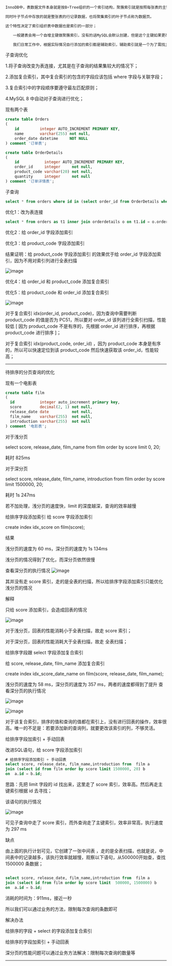 ```sql
InnoDB中，表数据文件本身就是按B+Tree组织的一个索引结构，聚簇索引就是按照每张表的主键构造一颗B+树，

同时叶子节点中存放的就是整张表的行记录数据，也将聚集索引的叶子节点称为数据页。

这个特性决定了索引组织表中数据也是索引的一部分；

　　一般建表会用一个自增主键做聚簇索引，没有的话MySQL会默认创建，但是这个主键如果更改代价较高，故建表时要考虑自增ID不能频繁update这点。

　　我们日常工作中，根据实际情况自行添加的索引都是辅助索引，辅助索引就是一个为了需找主键索引的二级索引，现在找到主键索引再通过主键索引找数据；
```
子查询优化

1.将子查询改变为表连接，尤其是在子查询的结果集较大的情况下；

2.添加复合索引，其中复合索引的包含的字段应该包括 where 字段与关联字段；

3.复合索引中的字段顺序要遵守最左匹配原则；

4.MySQL 8 中自动对子查询进行优化；

现有两个表

```sql
create table Orders
(
    id         integer AUTO_INCREMENT PRIMARY KEY,
    name       varchar(255) not null,
    order_date datetime     NOT NULL
) comment '订单表';

create table OrderDetails
(
    id           integer AUTO_INCREMENT PRIMARY KEY,
    order_id     integer     not null,
    product_code varchar(20) not null,
    quantity     integer     not null
) comment '订单详情表';
```

子查询

```sql
select * from orders where id in (select order_id from OrderDetails where product_code = 'PC50');

```

优化1：改为表连接

```sql
select * from orders as t1 inner join orderdetails o on t1.id = o.order_id where product_code='PC50';
```

优化2：给 order_id 字段添加索引

优化3：给 product_code 字段添加索引

结果证明：给 product_code 字段添加索引 的效果优于给 order_id 字段添加索引，因为不用对索引列进行全表扫描

![image](https://user-images.githubusercontent.com/15883558/234503771-2ac3ca38-352b-4693-9f29-ef9d12622fe0.png)


优化4：给 order_id 和 product_code 添加复合索引

优化5：给 product_code 和 order_id 添加复合索引

![image](https://user-images.githubusercontent.com/15883558/234503868-996a67e4-d6f6-40b6-8acd-b6d3e07629c7.png)


对于复合索引 idx(order_id, product_code)，因为查询中需要判断 product_code 的值是否为 PC51，所以要对 order_id 该列进行全索引扫描，性能较低 
[ 因为 product_code 不是有序的，先根据 order_id 进行排序，再根据 product_code 进行排序 ]；

对于复合索引 idx(product_code, order_id) ，因为 product_code 本身是有序的，所以可以快速定位到该 product_code 然后快速获取该 order_id，性能较高；

 
 <hr>
  
  待排序的分页查询的优化
  
  现有一个电影表
    
  ```sql
  create table film
(
    id           integer auto_increment primary key,
    score        decimal(2, 1) not null,
    release_date date          not null,
    film_name    varchar(255)  not null,
    introduction varchar(255)  not null
) comment '电影表';  
 ```
    
 对于浅分页
    
 select score, release_date, film_name from film order by score limit 0, 20;

耗时 825ms
    
对于深分页
    
select score, release_date, film_name, introduction from film order by score limit 1500000, 20;

耗时 1s 247ms
    
若不加处理，浅分页的速度快，limit 的深度越深，查询的效率越慢

给排序字段添加索引
给 score 字段添加索引

create index idx_score on film(score);
    
结果

浅分页的速度为 60 ms，深分页的速度为 1s 134ms

浅分页的情况得到了优化，而深分页依然很慢

查看深分页的执行情况
![image](https://user-images.githubusercontent.com/15883558/234504977-26dcc2e4-b7d3-43ac-83f7-d3405afdbd36.png)

其并没有走 score 索引，走的是全表的扫描，所以给排序字段添加索引只能优化浅分页的情况
   
解释

只给 score 添加索引，会造成回表的情况

![image](https://user-images.githubusercontent.com/15883558/234505255-6e55956c-6727-4114-b281-a6f4ad15e2c0.png)

    
对于浅分页，回表的性能消耗小于全表扫描，故走 score 索引；

对于深分页，回表的性能消耗大于全表扫描，故走 全表扫描；
    
给排序字段跟 select 字段添加复合索引 
    
给 score, release_date, film_name 添加复合索引
    
create index idx_score_date_name on film(score, release_date, film_name);
    
浅分页的速度为 58 ms，深分页的速度为 357 ms，两者的速度都得到了提升
查看深分页的执行情况

![image](https://user-images.githubusercontent.com/15883558/234505944-d1cd5241-a2e6-49bc-bfbb-a4cf18b8795a.png)
    
![image](https://user-images.githubusercontent.com/15883558/234506036-eb49f26c-48b9-41de-b2aa-3e5ed27c789b.png)

    
对于该复合索引，排序的值和查询的值都在索引上，没有进行回表的操作，效率很高。唯一的不足是：若要添加新的查询列，就要更改该索引的列，不够灵活。
    
    
给排序字段加索引 + 手动回表

改进SQL语句，给 score 字段添加索引

```sql
# 给排序字段添加索引 + 手动回表
select score, release_date, film_name,introduction from  film a
join (select id from film order by score limit 1500000, 20) b
on  a.id = b.id;

```

思路：先把 limit 字段的 id 找出来，这里走了 score 索引，效率高。然后再走主键索引根据 id 去寻找；

该语句的执行情况

![image](https://user-images.githubusercontent.com/15883558/234507519-1df43a79-fa2e-4e7a-b23b-55083cb464d2.png)


可见子查询中走了 score 索引，而外查询走了主键索引，效率非常高，执行速度为 297 ms

缺点

由上面的执行计划可见，它创建了一张中间表 ，走的是全表扫描，也就是说，中间表中的记录越多，该执行效率就越慢，观察以下语句，从500000开始查，查找 1500000 条数据；

```sql

select score, release_date, film_name,introduction from  film a
join (select id from film order by score limit  500000, 1500000) b
on  a.id = b.id;
```

消耗的时间为：911ms，接近一秒

所以我们可以通过业务的方法，限制每次查询的条数即可

解决办法

给排序的字段 + select 的字段添加复合索引

给排序的字段加索引 + 手动回表

深分页的性能问题可以通过业务方法解决：限制每次查询的数量等

<hr>
